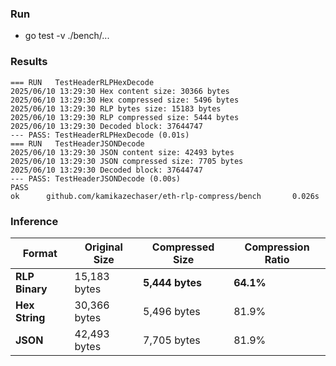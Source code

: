 ### Run

* go test -v ./bench/...

### Results

```
=== RUN   TestHeaderRLPHexDecode
2025/06/10 13:29:30 Hex content size: 30366 bytes
2025/06/10 13:29:30 Hex compressed size: 5496 bytes
2025/06/10 13:29:30 RLP bytes size: 15183 bytes
2025/06/10 13:29:30 RLP compressed size: 5444 bytes
2025/06/10 13:29:30 Decoded block: 37644747
--- PASS: TestHeaderRLPHexDecode (0.01s)
=== RUN   TestHeaderJSONDecode
2025/06/10 13:29:30 JSON content size: 42493 bytes
2025/06/10 13:29:30 JSON compressed size: 7705 bytes
2025/06/10 13:29:30 Decoded block: 37644747
--- PASS: TestHeaderJSONDecode (0.00s)
PASS
ok      github.com/kamikazechaser/eth-rlp-compress/bench       0.026s
```

### Inference

| Format | Original Size | Compressed Size | Compression Ratio | 
|--------|---------------|-----------------|-------------------|
| **RLP Binary** | 15,183 bytes | **5,444 bytes** | **64.1%** | 
| **Hex String** | 30,366 bytes | 5,496 bytes | 81.9% | 
| **JSON** | 42,493 bytes | 7,705 bytes | 81.9% |